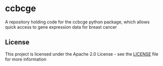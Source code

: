 # ccbcge
A repository holding code for the ccbcge python package, which allows quick access to gene expression data for breast cancer

## License

This project is licensed under the Apache 2.0 License - see the [LICENSE](LICENSE) file for more information

